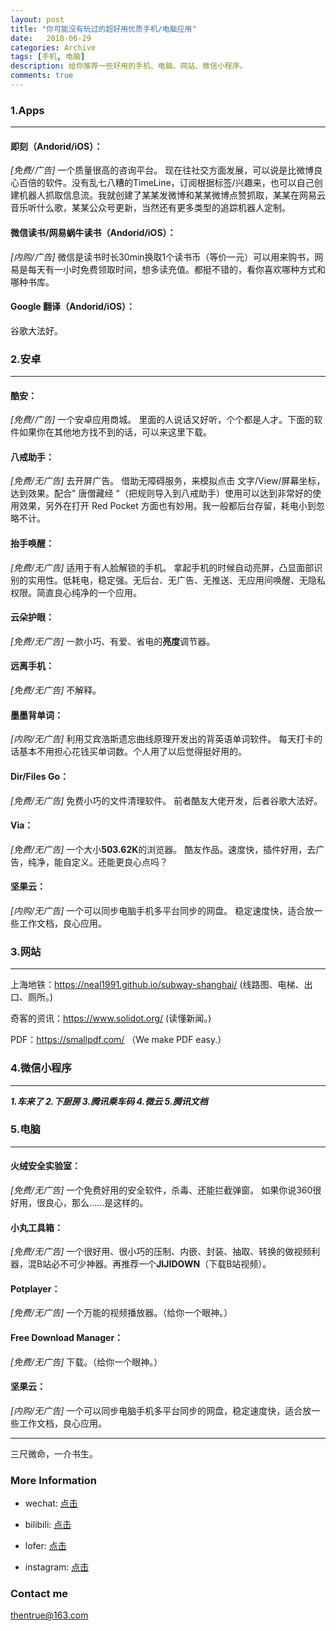 ```yaml
---
layout: post
title: "你可能没有玩过的超好用优质手机/电脑应用"
date:   2018-06-29
categories: Archive
tags: [手机, 电脑]
description: 给你推荐一些好用的手机、电脑、网站、微信小程序。
comments: true
---
```


### **1.Apps**


----------


#### **即刻（Andorid/iOS）：**
*[免费/广告]*
一个质量很高的咨询平台。
现在往社交方面发展，可以说是比微博良心百倍的软件。没有乱七八糟的TimeLine，订阅根据标签/兴趣来，也可以自己创建机器人抓取信息流。我就创建了某某发微博和某某微博点赞抓取，某某在网易云音乐听什么歌，某某公众号更新，当然还有更多类型的追踪机器人定制。
#### **微信读书/网易蜗牛读书（Andorid/iOS）：**
*[内购/广告]*
微信是读书时长30min换取1个读书币（等价一元）可以用来购书，网易是每天有一小时免费领取时间，想多读充值。都挺不错的，看你喜欢哪种方式和哪种书库。
#### **Google 翻译（Andorid/iOS）：**
谷歌大法好。
### **2.安卓**


----------


#### **酷安：**
*[免费/广告]*
一个安卓应用商城。
里面的人说话又好听，个个都是人才。下面的软件如果你在其他地方找不到的话，可以来这里下载。
#### **八戒助手：**
*[免费/无广告]*
去开屏广告。
借助无障碍服务，来模拟点击 文字/View/屏幕坐标，达到效果。配合" 唐僧藏经 "（把规则导入到八戒助手）使用可以达到非常好的使用效果，另外在打开 Red Pocket 方面也有妙用。我一般都后台存留，耗电小到忽略不计。
#### **抬手唤醒：**
*[免费/无广告]*
适用于有人脸解锁的手机。
拿起手机的时候自动亮屏，凸显面部识别的实用性。低耗电，稳定强。无后台、无广告、无推送、无应用间唤醒、无隐私权限。简直良心纯净的一个应用。
#### **云朵护眼：**
*[免费/无广告]*
一款小巧、有爱、省电的**亮度**调节器。
#### **远离手机：**
*[免费/无广告]*
不解释。
#### **墨墨背单词：**
*[内购/无广告]*
利用艾宾浩斯遗忘曲线原理开发出的背英语单词软件。
每天打卡的话基本不用担心花钱买单词数。个人用了以后觉得挺好用的。
#### **Dir/Files Go：**
*[免费/无广告]*
免费小巧的文件清理软件。
前者酷友大佬开发，后者谷歌大法好。
#### **Via：**
*[免费/无广告]*
一个大小**503.62K**的浏览器。
酷友作品。速度快，插件好用，去广告，纯净，能自定义。还能更良心点吗？
#### **坚果云：**
*[内购/无广告]*
一个可以同步电脑手机多平台同步的网盘。
稳定速度快，适合放一些工作文档，良心应用。
### **3.网站**


----------


上海地铁：https://neal1991.github.io/subway-shanghai/
(线路图、电梯、出口、厕所。)

奇客的资讯：https://www.solidot.org/
(读懂新闻。)

PDF：https://smallpdf.com/
（We make PDF easy.）
### **4.微信小程序**


----------
***1.车来了
2.下厨房
3.腾讯乘车码
4.微云
5.腾讯文档***

### **5.电脑**


----------


#### **火绒安全实验室：**
*[免费/无广告]*
一个免费好用的安全软件，杀毒、还能拦截弹窗。
如果你说360很好用，很良心，那么......是这样的。
#### **小丸工具箱：**
*[免费/无广告]*
一个很好用、很小巧的压制、内嵌、封装、抽取、转换的做视频利器，混B站必不可少神器。再推荐一个**JIJIDOWN**（下载B站视频）。
#### **Potplayer：**
*[免费/无广告]*
一个万能的视频播放器。（给你一个眼神。）
#### **Free Download Manager：**
*[免费/无广告]*
下载。（给你一个眼神。）
#### **坚果云：**
*[内购/无广告]*
一个可以同步电脑手机多平台同步的网盘，稳定速度快，适合放一些工作文档，良心应用。

----------


三尺微命，一介书生。

### More Information

- wechat: [点击](http://mp.weixin.qq.com/s?__biz=MzIxMTM4NTM0Nw==&mid=100000158&idx=1&sn=12798a7383a2b5033d79bb485d12d381&chksm=17576cf22020e5e4641ae4716701ce117e87418e7cb019c6f026a1a2457840164267687ebff3#rd)

- bilibili: [点击](https://space.bilibili.com/5041218/#/)

- lofer: [点击](http://thentrue.lofter.com)

- instagram: [点击](https://www.instagram.com/thentrue001/)


### Contact me

[thentrue@163.com](mailto:thentrue@163.com)
